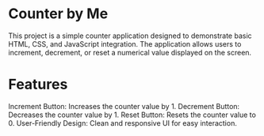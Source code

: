 # Counter by Me
This project is a simple counter application designed to demonstrate basic HTML, CSS, and JavaScript integration. The application allows users to increment, decrement, or reset a numerical value displayed on the screen.

# Features
Increment Button: Increases the counter value by 1.
Decrement Button: Decreases the counter value by 1.
Reset Button: Resets the counter value to 0.
User-Friendly Design: Clean and responsive UI for easy interaction.
